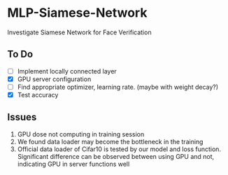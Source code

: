 # MLP-Siamese-Network
Investigate Siamese Network for Face Verification

## To Do

- [ ] Implement locally connected layer
- [x] GPU server configuration
- [ ] Find appropriate optimizer, learning rate. (maybe with weight decay?)
- [x] Test accuracy

## Issues

1. GPU dose not computing in training session
2. We found data loader may become the bottleneck in the training
3. Official data loader of Cifar10 is tested by our model and loss function. Significant difference can be observed between using GPU and not, indicating GPU in server functions well